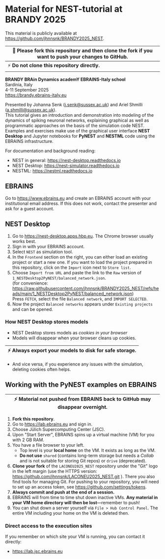# Material for NEST-tutorial at BRANDY 2025

This material is publicly available at https://github.com/jhnnsnk/BRANDY2025_NEST.

| :memo:  Please fork this repository and then clone the fork if you want to push your changes to GitHub. |
| --- |
| :zap:  **Do not clone this repository directly.** |

**BRANDY BRAin Dynamics academY EBRAINS-Italy school**  
Sardinia, Italy  
4-11 September 2025   
https://brandy.ebrains-italy.eu

Presented by Johanna Senk (j.senk@sussex.ac.uk) and Ariel Shmilli (a.shmilli@sussex.ac.uk).  
This tutorial gives an introduction and demonstration into modeling of the dynamics of spiking neuronal networks, explaining graphical as well as programmatic approaches on the basis of the simulation code NEST. Examples and exercises make use of the graphical user interface **NEST Desktop** and Jupyter notebooks for **PyNEST** and **NESTML** code using the EBRAINS infrastructure.

For documentation and background reading:
- NEST in general: https://nest-desktop.readthedocs.io
- NEST Desktop: https://nest-simulator.readthedocs.io
- NESTML: https://nestml.readthedocs.io 

## EBRAINS

Go to https://www.ebrains.eu and create an EBRAINS account with your institutional email address.
If this does not work, contact the presenter and ask for a guest account.

## NEST Desktop

1. Go to https://nest-desktop.apps.hbp.eu. The Chrome browser usually works best.
1. Sign in with your EBRAINS account.
1. Select `NEST` as simulation tool.
1. In the `Frontend` section on the right, you can either load an existing project or start a new one. If you want to load the project prepared in this repository, click on the `Import` icon next to `Store list`.
1. Choose `Import from URL` and paste the link to the `Raw` version of `1_NESTDesktop2PyNEST/balanced_network.json`.  
   (for convenience: https://raw.githubusercontent.com/jhnnsnk/BRANDY2025_NEST/refs/heads/main/1_NESTDesktop2PyNEST/balanced_network.json)  
   Press `FETCH`, select the file `Balanced network`, and `IMPORT SELECTED`.
1. Now the project `Balanced networks` appears under `Existing projects` and can be opened.

### How NEST Desktop stores models

- NEST Desktop stores models as *cookies in your browser*
- Models will disappear when your browser cleans up cookies.

| :zap: Always **export your models** to disk for safe storage. |
|---------------------------------------------------------------|

- And vice versa, if you experience any issues with the simulation, deleting cookies often helps.

## Working with the PyNEST examples on EBRAINS

| :zap:  Material not pushed from EBRAINS back to GitHub may disappear overnight. |
| --- |

1. **Fork this repository**.
1. Go to https://lab.ebrains.eu and sign in.
1. Choose Jülich Supercomputing Center (JSC).
1. Upon "Start Server", EBRAINS spins up a virtual machine (VM) for you with 2 GB RAM.
1. You have a file browser to your left.
   - Top level is your **local home** on the VM. It exists as long as the VM.
   - **Do not use** `shared` (contains long-term storage but needs a *Collab* and is not suitable for storing Git repos) or `drive` (deprecated).
1. **Clone your fork** of the `LACONEU2025_NEST` repository under the "Git" logo in the left margin (use the HTTPS version: https://github.com/jhnnsnk/LACONEU2025_NEST.git ). There you also find tools for managing Git. For pushing to your repository, you will need to set up an access token, see https://github.com/settings/tokens. 
1. **Always commit and push at the end of a session.**
1. EBRAINS will from time to time shut down inactive VMs. **Any material in your VM home directory will then be lost**—remember to push!
1. You can shut down a server yourself via `File > Hub Control Panel`. The entire VM including your home on the VM is deleted then.
   
### Direct access to the execution sites

If you remember on which site your VM is running, you can contact it directly:

- https://lab.jsc.ebrains.eu

